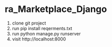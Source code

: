 # ra_Marketplace_Django
1. clone git project
2. run pip install reqerments.txt
3. run python manage.py runserver
4. visit http://localhost:8000
